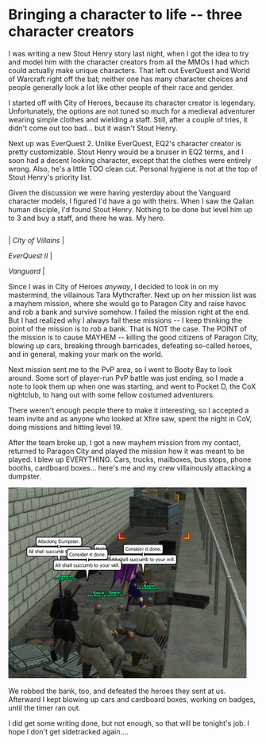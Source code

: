 # Bringing a character to life -- three character creators

I was writing a new Stout Henry story last night, when I got the idea to try and model him with the character creators from all the MMOs I had which could actually make unique characters. That left out EverQuest and World of Warcraft right off the bat; neither one has many character choices and people generally look a lot like other people of their race and gender.

I started off with City of Heroes, because its character creator is legendary. Unfortunately, the options are not tuned so much for a medieval adventurer wearing simple clothes and wielding a staff. Still, after a couple of tries, it didn't come out too bad... but it wasn't Stout Henry.

Next up was EverQuest 2. Unlike EverQuest, EQ2's character creator is pretty customizable. Stout Henry would be a bruiser in EQ2 terms, and I soon had a decent looking character, except that the clothes were entirely wrong. Also, he's a little TOO clean cut. Personal hygiene is not at the top of Stout Henry's priority list.

Given the discussion we were having yesterday about the Vanguard character models, I figured I'd have a go with theirs. When I saw the Qalian human disciple, I'd found Stout Henry. Nothing to be done but level him up to 3 and buy a staff, and there he was. My hero.





|  |  |  |
| --- | --- | --- |
|
 *City of Villains* |

 *EverQuest II* |

 *Vanguard* |




Since I was in City of Heroes *anyway*, I decided to look in on my mastermind, the villainous Tara Mythcrafter. Next up on her mission list was a mayhem mission, where she would go to Paragon City and raise havoc and rob a bank and survive somehow. I failed the mission right at the end. But I had realized why I always fail these missions -- I keep thinking the point of the mission is to rob a bank. That is NOT the case. The POINT of the mission is to cause MAYHEM -- killing the good citizens of Paragon City, blowing up cars, breaking through barricades, defeating so-called heroes, and in general, making your mark on the world.

Next mission sent me to the PvP area, so I went to Booty Bay to look around. Some sort of player-run PvP battle was just ending, so I made a note to look them up when one was starting, and went to Pocket D, the CoX nightclub, to hang out with some fellow costumed adventurers.

There weren't enough people there to make it interesting, so I accepted a team invite and as anyone who looked at Xfire saw, spent the night in CoV, doing missions and hitting level 19.

After the team broke up, I got a new mayhem mission from my contact, returned to Paragon City and played the mission how it was meant to be played. I blew up EVERYTHING. Cars, trucks, mailboxes, bus stops, phone booths, cardboard boxes... here's me and my crew villainously attacking a dumpster.

![](../uploads/2008/08/cityofheroes-2008-08-26-01-41-04-611.jpg "cityofheroes-2008-08-26-01-41-04-611")

We robbed the bank, too, and defeated the heroes they sent at us. Afterward I kept blowing up cars and cardboard boxes, working on badges, until the timer ran out.

I did get some writing done, but not enough, so that will be tonight's job. I hope I don't get sidetracked again....

